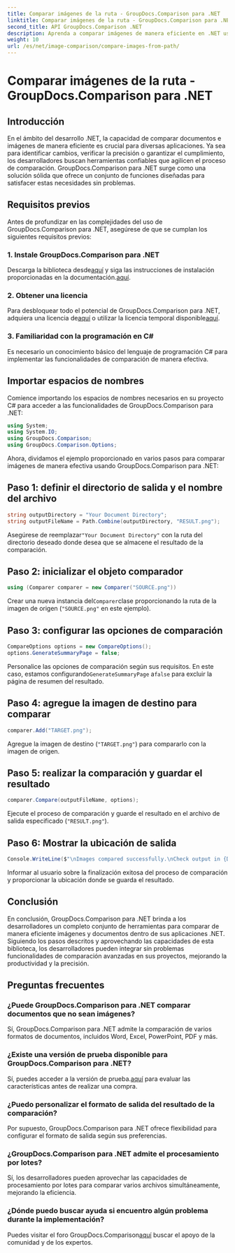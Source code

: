 ```yaml
---
title: Comparar imágenes de la ruta - GroupDocs.Comparison para .NET
linktitle: Comparar imágenes de la ruta - GroupDocs.Comparison para .NET
second_title: API GroupDocs.Comparison .NET
description: Aprenda a comparar imágenes de manera eficiente en .NET usando la biblioteca GroupDocs.Comparison. Siga la guía paso a paso para una integración perfecta.
weight: 10
url: /es/net/image-comparison/compare-images-from-path/
---
```


# Comparar imágenes de la ruta - GroupDocs.Comparison para .NET

## Introducción
En el ámbito del desarrollo .NET, la capacidad de comparar documentos e imágenes de manera eficiente es crucial para diversas aplicaciones. Ya sea para identificar cambios, verificar la precisión o garantizar el cumplimiento, los desarrolladores buscan herramientas confiables que agilicen el proceso de comparación. GroupDocs.Comparison para .NET surge como una solución sólida que ofrece un conjunto de funciones diseñadas para satisfacer estas necesidades sin problemas.
## Requisitos previos
Antes de profundizar en las complejidades del uso de GroupDocs.Comparison para .NET, asegúrese de que se cumplan los siguientes requisitos previos:
### 1. Instale GroupDocs.Comparison para .NET
 Descarga la biblioteca desde[aquí](https://releases.groupdocs.com/comparison/net/) y siga las instrucciones de instalación proporcionadas en la documentación.[aquí](https://tutorials.groupdocs.com/comparison/net/).
### 2. Obtener una licencia
 Para desbloquear todo el potencial de GroupDocs.Comparison para .NET, adquiera una licencia de[aquí](https://purchase.groupdocs.com/buy) o utilizar la licencia temporal disponible[aquí](https://purchase.groupdocs.com/temporary-license/).
### 3. Familiaridad con la programación en C#
Es necesario un conocimiento básico del lenguaje de programación C# para implementar las funcionalidades de comparación de manera efectiva.

## Importar espacios de nombres
Comience importando los espacios de nombres necesarios en su proyecto C# para acceder a las funcionalidades de GroupDocs.Comparison para .NET:
```csharp
using System;
using System.IO;
using GroupDocs.Comparison;
using GroupDocs.Comparison.Options;
```

Ahora, dividamos el ejemplo proporcionado en varios pasos para comparar imágenes de manera efectiva usando GroupDocs.Comparison para .NET:
## Paso 1: definir el directorio de salida y el nombre del archivo
```csharp
string outputDirectory = "Your Document Directory";
string outputFileName = Path.Combine(outputDirectory, "RESULT.png");
```
 Asegúrese de reemplazar`"Your Document Directory"` con la ruta del directorio deseado donde desea que se almacene el resultado de la comparación.
## Paso 2: inicializar el objeto comparador
```csharp
using (Comparer comparer = new Comparer("SOURCE.png"))
```
 Crear una nueva instancia del`Comparer`clase proporcionando la ruta de la imagen de origen (`"SOURCE.png"` en este ejemplo).
## Paso 3: configurar las opciones de comparación
```csharp
CompareOptions options = new CompareOptions();
options.GenerateSummaryPage = false;
```
 Personalice las opciones de comparación según sus requisitos. En este caso, estamos configurando`GenerateSummaryPage` a`false` para excluir la página de resumen del resultado.
## Paso 4: agregue la imagen de destino para comparar
```csharp
comparer.Add("TARGET.png");
```
Agregue la imagen de destino (`"TARGET.png"`) para compararlo con la imagen de origen.
## Paso 5: realizar la comparación y guardar el resultado
```csharp
comparer.Compare(outputFileName, options);
```
Ejecute el proceso de comparación y guarde el resultado en el archivo de salida especificado (`"RESULT.png"`).
## Paso 6: Mostrar la ubicación de salida
```csharp
Console.WriteLine($"\nImages compared successfully.\nCheck output in {Directory.GetCurrentDirectory()}.");
```
Informar al usuario sobre la finalización exitosa del proceso de comparación y proporcionar la ubicación donde se guarda el resultado.

## Conclusión
En conclusión, GroupDocs.Comparison para .NET brinda a los desarrolladores un completo conjunto de herramientas para comparar de manera eficiente imágenes y documentos dentro de sus aplicaciones .NET. Siguiendo los pasos descritos y aprovechando las capacidades de esta biblioteca, los desarrolladores pueden integrar sin problemas funcionalidades de comparación avanzadas en sus proyectos, mejorando la productividad y la precisión.
## Preguntas frecuentes
### ¿Puede GroupDocs.Comparison para .NET comparar documentos que no sean imágenes?
Sí, GroupDocs.Comparison para .NET admite la comparación de varios formatos de documentos, incluidos Word, Excel, PowerPoint, PDF y más.
### ¿Existe una versión de prueba disponible para GroupDocs.Comparison para .NET?
 Sí, puedes acceder a la versión de prueba.[aquí](https://releases.groupdocs.com/) para evaluar las características antes de realizar una compra.
### ¿Puedo personalizar el formato de salida del resultado de la comparación?
Por supuesto, GroupDocs.Comparison para .NET ofrece flexibilidad para configurar el formato de salida según sus preferencias.
### ¿GroupDocs.Comparison para .NET admite el procesamiento por lotes?
Sí, los desarrolladores pueden aprovechar las capacidades de procesamiento por lotes para comparar varios archivos simultáneamente, mejorando la eficiencia.
### ¿Dónde puedo buscar ayuda si encuentro algún problema durante la implementación?
 Puedes visitar el foro GroupDocs.Comparison[aquí](https://forum.groupdocs.com/c/comparison/12) buscar el apoyo de la comunidad y de los expertos.